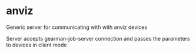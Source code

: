 # anviz
Generic server for communicating with with anviz devices

Server accepts gearman-job-server connection and passes the parameters to devices in client mode
